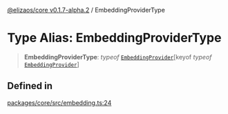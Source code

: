 [@elizaos/core v0.1.7-alpha.2](../index.md) / EmbeddingProviderType

# Type Alias: EmbeddingProviderType

> **EmbeddingProviderType**: *typeof* [`EmbeddingProvider`](../variables/EmbeddingProvider.md)\[keyof *typeof* [`EmbeddingProvider`](../variables/EmbeddingProvider.md)\]

## Defined in

[packages/core/src/embedding.ts:24](https://github.com/elizaos/eliza/blob/main/packages/core/src/embedding.ts#L24)
